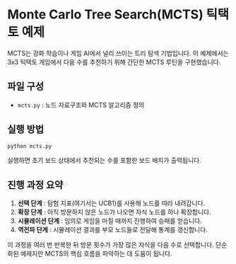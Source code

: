 # Monte Carlo Tree Search(MCTS) 틱택토 예제

MCTS는 강화 학습이나 게임 AI에서 널리 쓰이는 트리 탐색 기법입니다. 이 예제에서는 3x3 틱택토 게임에서 다음 수를 추천하기 위해 간단한 MCTS 루틴을 구현했습니다.

## 파일 구성

- `mcts.py` : 노드 자료구조와 MCTS 알고리즘 정의

## 실행 방법

```bash
python mcts.py
```

실행하면 초기 보드 상태에서 추천되는 수를 포함한 보드 배치가 출력됩니다.

## 진행 과정 요약

1. **선택 단계** : 탐험 지표(여기서는 UCB1)를 사용해 노드를 따라 내려갑니다.
2. **확장 단계** : 아직 방문하지 않은 노드가 나오면 자식 노드를 하나 확장합니다.
3. **시뮬레이션 단계** : 임의로 게임을 마칠 때까지 진행하여 승패를 얻습니다.
4. **역전파 단계** : 시뮬레이션 결과를 부모 노드들로 전달해 통계를 갱신합니다.

이 과정을 여러 번 반복한 뒤 방문 횟수가 가장 많은 자식을 다음 수로 선택합니다. 단순화된 예제지만 MCTS의 핵심 흐름을 파악하는 데 도움이 됩니다.

